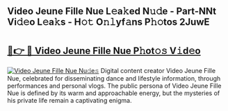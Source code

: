 ## Video Jeune Fille Nue L𝚎a𝚔ed N𝚞𝚍e - Part-NNt Vi𝚍𝚎o L𝚎a𝚔s - H𝚘𝚝 O𝚗𝚕yf𝚊ns P𝚑𝚘tos 2JuwE

# <h2><a href="http://kf0rusr.oniu.top/?m=Video+Jeune+Fille+Nue">🔗👉 🔴 Video Jeune Fille Nue P𝚑ot𝚘𝚜 V𝚒d𝚎o</a></h2>

[![Video Jeune Fille Nue Nu𝚍e𝚜](https://i.imgur.com/0qMVB7G.gif)](http://kf0rusr.oniu.top/?m=Video+Jeune+Fille+Nue)
Digital content creator Video Jeune Fille Nue, celebrated for disseminating dance and lifestyle information, through performances and personal vlogs. The public persona of Video Jeune Fille Nue is defined by its warm and approachable energy, but the mysteries of his private life remain a captivating enigma.  
